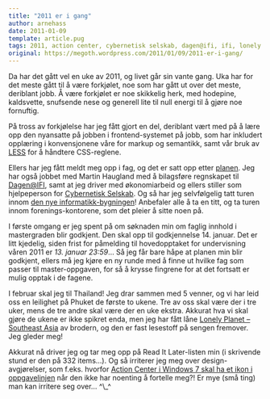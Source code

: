 ```yaml
---
title: "2011 er i gang"
author: arnehass
date: 2011-01-09
template: article.pug
tags: 2011, action center, cybernetisk selskab, dagen@ifi, ifi, lonely planet, masteroppgave, ole johan dahls hus, read it later, regnskap, southeast asia, thailand, windows 7, økonomi
original: https://megoth.wordpress.com/2011/01/09/2011-er-i-gang/
---
```


<p>Da har det gått vel en uke av 2011, og livet går sin vante gang. Uka har for det meste gått til å være forkjølet, noe som har gått ut over det meste, deriblant jobb. Å være forkjølet er noe skikkelig herk, med hodepine, kaldsvette, snufsende nese og generell lite til null energi til å gjøre noe fornuftig.</p>
<span class="more"></span>
<p>På tross av forkjølelse har jeg fått gjort en del, deriblant vært med på å lære opp den nyansatte på jobben i frontend-systemet på jobb, som har inkludert opplæring i konvensjonene våre for markup og semantikk, samt vår bruk av <a href="http://icanhasweb.wordpress.com/2010/10/30/less-css/">LESS</a> for å håndtere CSS-reglene.</p>
<p>Ellers har jeg fått meldt meg opp i fag, og det er satt opp etter <a href="https://wiki.uio.no/matnat/ifi/arnehass-master/index.php/Preliminary_work#Final_composition">planen</a>. Jeg har også jobbet med Martin Haugland med å bilagsføre regnskapet til <a href="http://dagen.at.ifi.uio.no/">Dagen@IFI</a>, samt at jeg driver med økonomiarbeid og ellers stiller som hjelpeperson for <a href="http://cyb.no/">Cybernetisk Selskab</a>. Og så har jeg selvfølgelig tatt turen innom <a href="http://www.apollon.uio.no/vis/art/2011_1/artikler/ifi2">den nye informatikk-bygningen</a>! Anbefaler alle å ta en titt, og ta turen innom&nbsp;forenings-kontorene, som det pleier å sitte noen på.</p>
<p>I første omgang er jeg spent på om søknaden min om faglig innhold i mastergraden blir godkjent. Den skal opp til godkjennelse 14. januar. Det er litt kjedelig, siden frist for påmelding til hovedopptaket for undervisning våren 2011 er <em>13. januar 23:59</em>… Så jeg får bare håpe at planen min blir godkjent, ellers må jeg kjøre en ny runde med å finne ut hvilke fag som passer til&nbsp;master-oppgaven, for så å krysse fingrene for at det fortsatt er mulig opptak i de fagene.</p>
<p>I februar skal jeg til Thailand! Jeg drar sammen med 5 venner, og vi har leid oss en leilighet på Phuket de første to ukene. Tre av oss skal være der i tre uker, mens de tre andre skal være der en uke ekstra. Akkurat hva vi skal gjøre de ukene er ikke spikret enda, men jeg har fått låne <a href="http://shop.lonelyplanet.com/asia/southeast-asia-on-a-shoestring-travel-guide-15">Lonely Planet – Southeast Asia</a> av brodern, og den er fast lesestoff på sengen fremover. Jeg gleder meg!</p>
<p>Akkurat nå driver jeg og tar meg opp på Read It Later-listen min (i skrivende stund er den på 332 items…). Og så irriterer jeg meg over design-avgjørelser, som f.eks. hvorfor <a href="http://twitter.com/#!/megoth/status/24032921425813504">Action Center i Windows 7 skal ha et ikon i oppgavelinjen</a> når den ikke har noenting å fortelle meg?! Er mye (små ting) man kan irritere seg over… ^\_^</p>
